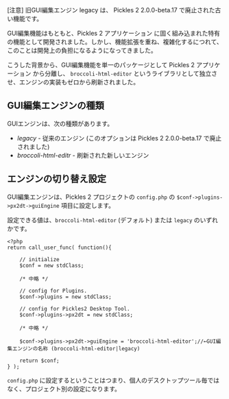 <div class="alert alert-warning">
    <p>[注意] 旧GUI編集エンジン legacy は、 Pickles 2 2.0.0-beta.17 で廃止された古い機能です。</p>
</div>


GUI編集機能はもともと、Pickles 2 アプリケーション に固く組み込まれた特有の機能として開発されました。しかし、機能拡張を重ね、複雑化するにつれて、このことは開発上の負担になるようになってきました。

こうした背景から、GUI編集機能を単一のパッケージとして Pickles 2 アプリケーション から分離し、 `broccoli-html-editor` というライブラリとして独立させ、エンジンの実装もゼロから刷新されました。


<!-- autoindex -->



## GUI編集エンジンの種類

GUIエンジンは、次の種類があります。

<ul>
<li><em>legacy</em> - 従来のエンジン (このオプションは Pickles 2 2.0.0-beta.17 で廃止されました)</li>
<li><em>broccoli-html-editr</em> - 刷新された新しいエンジン</li>
</ul>

## エンジンの切り替え設定

GUI編集エンジンは、Pickles 2 プロジェクトの `config.php` の `$conf->plugins->px2dt->guiEngine` 項目に設定します。

設定できる値は、`broccoli-html-editor` (デフォルト) または `legacy` のいずれかです。

<pre><code>&lt;?php
return call_user_func( function(){

    // initialize
    $conf = new stdClass;

    /* 中略 */

    // config for Plugins.
    $conf-&gt;plugins = new stdClass;

    // config for Pickles2 Desktop Tool.
    $conf-&gt;plugins-&gt;px2dt = new stdClass;

    /* 中略 */

    $conf-&gt;plugins-&gt;px2dt-&gt;guiEngine = &#39;broccoli-html-editor&#39;;//←GUI編集エンジンの名称 (broccoli-html-editor|legacy)

    return $conf;
} );
</code></pre>

`config.php` に設定するということはつまり、個人のデスクトップツール毎ではなく、プロジェクト別の設定になります。
